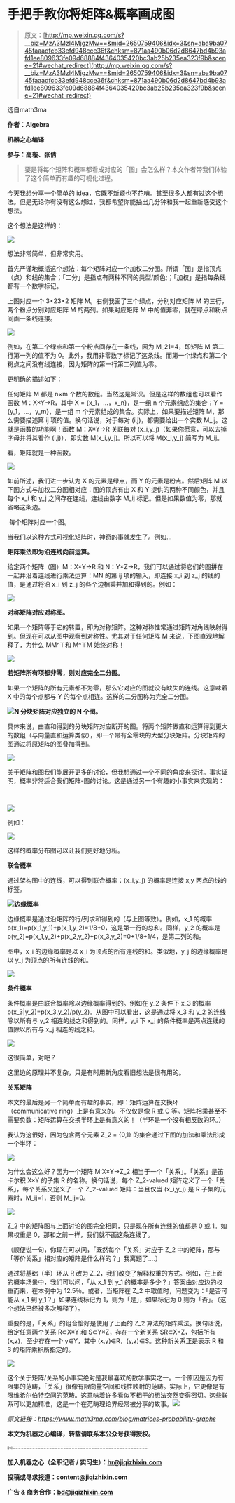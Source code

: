 # 手把手教你将矩阵&概率画成图

> 原文：[http://mp.weixin.qq.com/s?__biz=MzA3MzI4MjgzMw==&mid=2650759406&idx=3&sn=aba9ba0745faaadfcb33efd948cce36f&chksm=871aa490b06d2d8647bd4b93afd1ee809633fe09d68884f4364035420bc3ab25b235ea323f9b&scene=21#wechat_redirect](http://mp.weixin.qq.com/s?__biz=MzA3MzI4MjgzMw==&mid=2650759406&idx=3&sn=aba9ba0745faaadfcb33efd948cce36f&chksm=871aa490b06d2d8647bd4b93afd1ee809633fe09d68884f4364035420bc3ab25b235ea323f9b&scene=21#wechat_redirect)

选自math3ma

**作者：Algebra**

**机器之心编译**

**参与：高璇、张倩**

> 要是将每个矩阵和概率都看成对应的「图」会怎么样？本文作者带我们体验了这个简单而有趣的可视化过程。

今天我想分享一个简单的 idea，它既不新颖也不花哨。甚至很多人都有过这个想法。但是无论你有没有这么想过，我都希望你能抽出几分钟和我一起重新感受这个想法。

这个想法是这样的：

![](../Images/0a1dc359b0505c14e3c24ca52a942184.jpg)

想法非常简单，但非常实用。

首先严谨地概括这个想法：每个矩阵对应一个加权二分图。所谓「图」是指顶点（点）和线的集合；「二分」是指点有两种不同的类型/颜色;；「加权」是指每条线都有一个数字标记。

上图对应一个 3×23×2 矩阵 M。右侧我画了三个绿点，分别对应矩阵 M 的三行，两个粉点分别对应矩阵 M 的两列。如果对应矩阵 M 中的值非零，就在绿点和粉点间画一条线连接。

![](../Images/3d4f10ab54e881e5ba63848249eaccae.jpg)

例如，在第二个绿点和第一个粉点间存在一条线，因为 M_21=4，即矩阵 M 第二行第一列的值不为 0。此外，我用非零数字标记了这条线。而第一个绿点和第二个粉点之间没有线连接，因为矩阵的第一行第二列值为零。

更明确的描述如下：

任何矩阵 M 都是 n×m 个数的数组。当然这是常识。但是这样的数组也可以看作函数 M：X×Y→R，其中 X = {x_1，...，x_n}，是一组 n 个元素组成的集合；Y = {y_1，...，y_m}，是一组 m 个元素组成的集合。实际上，如果要描述矩阵 M，那么需要描述第 ij 项的值。换句话说，对于每对 (i,j)，都需要给出一个实数 M_ij。这就是函数的功能啊！函数 M：X×Y→R 关联每对 (x_i,y_j)（如果你愿意，可以去掉字母并将其看作 (i,j)），即实数 M(x_i,y_j)。所以可以将 M(x_i,y_j) 简写为 M_ij。

看，矩阵就是一种函数。

![](../Images/40f71d9b8087382877ee4516dc673dfe.jpg)

如前所述，我们进一步认为 X 的元素是绿点，而 Y 的元素是粉点。然后矩阵 M 以下图方式与加权二分图相对应：图的顶点有由 X 和 Y 提供的两种不同颜色，并且每个 x_i 和 y_j 之间存在连线，连线由数字 M_ij 标记。但是如果数值为零，那就省略这条边。

 每个矩阵对应一个图。

当我们以这种方式可视化矩阵时，神奇的事就发生了。例如...

**矩阵乘法即为沿连线向前运算。**

给定两个矩阵（图）M：X×Y→R 和 N：Y×Z→R，我们可以通过将它们的图拼在一起并沿着连线进行乘法运算：MN 的第 ij 项的输入，即连接 x_i 到 z_j 的线的值，是通过将沿 x_i 到 z_j 的各个边相乘并加和得到的。例如：

![](../Images/70bdd400e7469ff61025f57c51d37d3d.jpg)

**对称矩阵对应对称图。**

如果一个矩阵等于它的转置，即为对称矩阵。这种对称性常通过矩阵对角线映射得到。但现在可以从图中观察到对称性。尤其对于任何矩阵 M 来说，下图直观地解释了，为什么 MM^⊤和 M^⊤M 始终对称！

![](../Images/057989a759753e0ba2f79f2b226e16ab.jpg)

**若矩阵所有项都非零，则对应完全二分图。**

如果一个矩阵的所有元素都不为零，那么它对应的图就没有缺失的连线。这意味着 X 中的每个点都与 Y 的每个点相连。这样的二分图称为完全二分图。

![](../Images/31675525db3aa2a0304c9fd7735e44d0.jpg)**N 分块矩阵对应独立的 N 个图。**

具体来说，由直和得到的分块矩阵对应断开的图。将两个矩阵做直和运算得到更大的数组（与向量直和运算类似），即一个带有全零块的大型分块矩阵。分块矩阵的图通过将原矩阵的图叠加得到。

![](../Images/a4a11e260ed2c7c17eb1a905be5c2f07.jpg)

关于矩阵和图我们能展开更多的讨论，但我想通过一个不同的角度来探讨。事实证明，概率非常适合我们矩阵-图的讨论。这是通过另一个有趣的小事实来实现的：

‍

![](../Images/4b28f6a01f4ebfd47f3dad53f34d1d5c.jpg)

例如：

![](../Images/d82c5c98d0780fbde1eb4b163920fac7.jpg)

这样的概率分布图可以让我们更好地分析。

**联合概率**

通过架构图中的连线，可以得到联合概率：(x_i,y_j) 的概率是连接 x,y 两点的线的标签。

![](../Images/fd7cfd05a32b7c9a755a22f6938b41b3.jpg)**边缘概率**

边缘概率是通过沿矩阵的行/列求和得到的（与上图等效）。例如，x_1 的概率 p(x_1)=p(x_1,y_1)+p(x_1,y_2)=1/8+0，这是第一行的总和。同样，y_2 的概率是 p(y_2)=p(x_1,y_2)+p(x_2,y_2)+p(x_3,y_2)=0+1/8+1/4，是第二列的和。

图中，x_i 的边缘概率是以 x_i 为顶点的所有连线的和。类似地，y_j 的边缘概率是以 y_j 为顶点的所有连线的和。

![](../Images/43ed150795a5fd459d83e0c52476d9fb.jpg)

**条件概率**

条件概率是由联合概率除以边缘概率得到的。例如在 y_2 条件下 x_3 的概率 p(x_3|y_2)=p(x_3,y_2)/p(y_2)。从图中可以看出，这是通过将 x_3 和 y_2 的连线除以所有与 y_2 相连的线之和得到的。同样，y_i 下 x_j 的条件概率是两点连线的值除以所有与 x_j 相连的线之和。

![](../Images/9468408bb689709c8a47c7f0cc01fd8b.jpg)

这很简单，对吧？

这里边的原理并不复杂，只是有时用新角度看旧想法是很有用的。

**关系矩阵**

本文的最后是另一个简单而有趣的事实，即：矩阵运算在交换环（communicative ring）上是有意义的。不仅仅是像 R 或 C 等。矩阵相乘甚至不需要负数：矩阵运算在交换半环上是有意义的！（半环是一个没有相反数的环。）

我认为这很好，因为包含两个元素 Z_2 = {0,1} 的集合通过下图的加法和乘法形成一个半环：

![](../Images/0124e3c9344858a851d49f5183e09a4e.jpg)

为什么会这么好？因为一个矩阵 M:X×Y→Z_2 相当于一个「关系」。「关系」是笛卡尔积 X×Y 的子集 R 的名称。换句话说，每个 Z_2-valued 矩阵定义了一个「关系」，每个关系又定义了一个 Z_2-valued 矩阵：当且仅当 (x_i,y_j) 是 R 子集的元素时，M_ij=1，否则 M_ij=0。

![](../Images/c0eb004239d3d2f64e8445daad6ffa18.jpg)

Z_2 中的矩阵图与上面讨论的图完全相同，只是现在所有连线的值都是 0 或 1。如果权重是 0，那和之前一样，我们就不画这条连线了。

（顺便说一句，你现在可以问，「既然每个「关系」对应于 Z_2 中的矩阵，那与「等价关系」相对应的矩阵是什么样的？」我离题了....）

通过将基础（半）环从 R 改为 Z_2，我们改变了解释权重的方式。例如，在上面的概率场景中，我们可以问，「从 x_1 到 y_1 的概率是多少？」答案由对应边的权重而来，在本例中为 12.5％。或者，当矩阵在 Z_2 中取值时，问题变为：「是否可能从 x_1 到 y_1？」如果连线标记为 1，则为「是」，如果标记为 0 则为「否」。（这个想法已经被多次解释了）。

重要的是，「关系」的组合恰好是使用了上面的 Z_2 算法的矩阵乘法。换句话说，给定任意两个关系 R⊂X×Y 和 S⊂Y×Z，存在一个新关系 SR⊂X×Z，包括所有 (x,z)，至少存在一个 y∈Y，其中 (x,y)∈R，(y,z)∈S。这种新关系正是表示 R 和 S 的矩阵乘积所指定的。

![](../Images/e7754068324c54ab7f98afa425dd6806.jpg)

这个关于矩阵/关系的小事实绝对是我最喜欢的数学事实之一。一个原因是因为有限集的范畴，「关系」很像有限向量空间和线性映射的范畴。实际上，它更像是有限维希尔伯特空间的范畴。这意味着许多看似不相干的想法突然变得密切。这些联系可以更加精准，这是一个在范畴理论界经常被分享的故事。![](../Images/98db554c57db91144fde9866558fb8c3.jpg)

*原文链接：https://www.math3ma.com/blog/matrices-probability-graphs*

****本文为机器之心编译，**转载请联系本公众号获得授权****。**

✄------------------------------------------------

**加入机器之心（全职记者 / 实习生）：hr@jiqizhixin.com**

**投稿或寻求报道：**content**@jiqizhixin.com**

**广告 & 商务合作：bd@jiqizhixin.com**